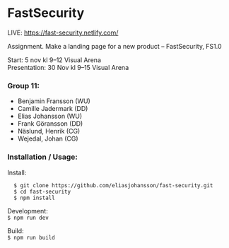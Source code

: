 # FastSecurity

LIVE: https://fast-security.netlify.com/

Assignment. Make a landing page for a new product – FastSecurity, FS1.0

Start: 5 nov kl 9–12 Visual Arena <br/>
Presentation: 30 Nov kl 9–15 Visual Arena

### Group 11:

- Benjamin Fransson (WU)
- Camille Jadermark (DD)
- Elias Johansson (WU)
- Frank Göransson (DD)
- Näslund, Henrik (CG)
- Wejedal, Johan (CG)

### Installation / Usage:

Install:

```
  $ git clone https://github.com/eliasjohansson/fast-security.git
  $ cd fast-security
  $ npm install
```

Development: <br>
`$ npm run dev`

Build: <br>
`$ npm run build`
